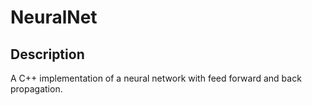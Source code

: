 # NeuralNet

## Description

A C++ implementation of a neural network with feed forward and back propagation.

